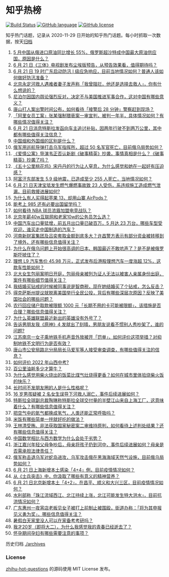# 知乎热榜
[![Build Status](https://github.com/ToWeLong/zhihu-hot-questions/workflows/CI/badge.svg)](https://github.com/ToWeLong/zhihu-hot-questions/actions)
[![GitHub language](https://img.shields.io/badge/language-golang-orange.svg)](https://golang.org/)
[![GitHub license](https://img.shields.io/github/license/ToWeLong/zhihu-hot-questions)](https://github.com/ToWeLong/zhihu-hot-questions/blob/main/LICENSE)

知乎热门话题，记录从 2020-11-29 日开始的知乎热门话题。每小时抓取一次数据，按天[归档](./archives)

<!-- BEGIN -->

1. [5 月中国从俄进口原油同比增长 55%，俄罗斯超沙特成中国最大原油供应国，原因是什么？](https://www.zhihu.com/question/538774964)
1. [6 月 21 日《三体》电视剧发布尘埃版预告，从预告效果看，值得期待吗？](https://www.zhihu.com/question/538789672)
1. [6 月 21 日 19 时广东启动防汛 Ⅰ 级应急响应，目前当地情况如何？普通人该如何做好防汛准备？](https://www.zhihu.com/question/538823465)
1. [北京永定河救人遇难者妻子发声称「我曾阻拦，他还是选择去救人」，你有什么想说的？](https://www.zhihu.com/question/538877465)
1. [尼泊尔因国内舆论强烈反对，决定不与美国推进军事合作，这对中国有哪些意义？](https://www.zhihu.com/question/538809982)
1. [唐山打人案出警时间公布，如何看待「接警后 28 分钟」警察赶到现场？](https://www.zhihu.com/question/538763272)
1. [「阿里女员工案」张某强制猥亵案一审宣判，被判一年半，具体情况如何？有哪些情况值得关注？](https://www.zhihu.com/question/538892079)
1. [6 月 21 日消息特斯拉发函向车主追讨补贴，因两年行驶不到两万公里，其中都有哪些值得关注信息？](https://www.zhihu.com/question/538731577)
1. [中国烟和外国烟的区别是什么？](https://www.zhihu.com/question/22730597)
1. [俄军用巡航导弹打击乌军指挥所，超过 50 名军官死亡，目前俄乌局势如何？](https://www.zhihu.com/question/538537692)
1. [《爱情公寓》导演韦正否认新剧《破事精英》抄袭，事情真相是什么？《破事精英》抄袭了吗？](https://www.zhihu.com/question/538630507)
1. [《五十公里桃花坞》宋丹丹的行为让人窒息，为什么感觉和她在一起好有压迫感？](https://www.zhihu.com/question/538553941)
1. [阿富汗东部发生 5.9 级地震，已造成至少 255 人死亡，当地情况如何？](https://www.zhihu.com/question/538940280)
1. [6 月 21 日天津宝坻发生燃气爆燃事故致 23 人受伤，系违规施工造成燃气泄漏，目前救援进展如何?](https://www.zhihu.com/question/538839016)
1. [为什么有人买得起苹果 13，却用山寨 AirPods？](https://www.zhihu.com/question/537433127)
1. [能考上 985 还有必要出国留学吗？](https://www.zhihu.com/question/537442713)
1. [如何看待 NBA 球员浓眉加盟电竞战队？](https://www.zhihu.com/question/538332943)
1. [北京年薪40w互联网和老家10w的公务员怎么选？](https://www.zhihu.com/question/538062530)
1. [中国汽车出口量猛增，前五月出口量已破百万，5 月达 23 万台，哪些车型受欢迎，谁买走中国制造的汽车？](https://www.zhihu.com/question/538647046)
1. [河南新财富集团及吕奕套取金额到底多大？许昌警方表示有部分资金被转移到了境外，还有哪些信息值得关注？](https://www.zhihu.com/question/538818486)
1. [为什么在俄乌问题上开始很高调的日本、韩国最近不敢吭声了？是不是被俄罗斯吓唬住了？](https://www.zhihu.com/question/538422122)
1. [理想 L9 汽车售价 45.98 万元，正式发布后港股理想汽车一度涨超 12%，这款车性能如何？](https://www.zhihu.com/question/538838797)
1. [北大女生包丽案明日开庭，包丽母亲被列为证人无法以被害人亲属身份出庭，案件有哪些细节值得关注？](https://www.zhihu.com/question/538916028)
1. [我结婚买钻戒的时候被同事说是智商税，现在她结婚买了个钻戒，怎么反击？](https://www.zhihu.com/question/538481860)
1. [得克萨斯州提议就脱离美国举行全民公投，背后有哪些深层次原因？反映了美国社会的哪些问题？](https://www.zhihu.com/question/538923206)
1. [农行回应储户取款被限额 1000 元「长期不用的卡可能被限额」，该措施是否合理？哪些信息值得关注？](https://www.zhihu.com/question/538705853)
1. [为什么英雄联盟最近新出的英雄没有外号了？](https://www.zhihu.com/question/381607591)
1. [告诉男朋友我《原神》4 发就出了刻晴，男朋友说看不惯别人秀吵架了，谁的问题?](https://www.zhihu.com/question/538877827)
1. [江苏南京一女子乘地铁手机声音外放被开「罚单」，如何评价这项举措？对抑制地铁不文明行为是否有效？](https://www.zhihu.com/question/538797820)
1. [唐山市公安局路北分局局长马爱军等人接受审查调查，有哪些值得关注的信息？](https://www.zhihu.com/question/538720118)
1. [如何评价 2022 年山西中考?](https://www.zhihu.com/question/538569240)
1. [百公里油耗多少才算牛？](https://www.zhihu.com/question/538785399)
1. [为什么感觉用柴火烧出的饭菜比煤气灶烧得更香？如何在城市里体验烧柴火饭的快乐？](https://www.zhihu.com/question/387096530)
1. [长时间不发朋友圈的人是什么性格呢？](https://www.zhihu.com/question/442326849)
1. [16 岁男孩疑被 2 名女生误导下河救人溺亡，事件后续进展如何？](https://www.zhihu.com/question/538775474)
1. [特斯拉全球副总裁陶琳称特斯拉全球交付量的半壁江山来自上海工厂，这意味着什么？有哪些信息值得关注？](https://www.zhihu.com/question/538656160)
1. [把空气中的氮气都换成氢气，人类还能正常呼吸吗？](https://www.zhihu.com/question/538686270)
1. [米饭有哪些简单一拌就好吃的做法？](https://www.zhihu.com/question/537587215)
1. [王林清受贿、非法获取国家秘密案二审维持原判，如何看待上述判处结果？还有哪些信息值得关注？](https://www.zhihu.com/question/538632595)
1. [中国数学相比与西方数学为什么会处于劣势？](https://www.zhihu.com/question/26742735)
1. [浙江嘉兴年轻父母争吵后，母亲将孩子扔到河中，事件后续进展如何？母亲是否需承担法律责任？](https://www.zhihu.com/question/538756367)
1. [俄军称击退乌军对蛇岛进攻，乌军攻击俄在黑海海域天然气设施，目前俄乌局势如何？](https://www.zhihu.com/question/538876559)
1. [6 月 21 日上海新增本土感染「4+4」例，目前疫情情况如何？](https://www.zhihu.com/question/538877603)
1. [从《士兵突击》中，你汲取了哪些有意义的精神营养？](https://www.zhihu.com/question/534851751)
1. [6 月 21 日北京新增本土「4+2」，在昌平、顺义和大兴三区，目前疫情情况如何？](https://www.zhihu.com/question/538877872)
1. [水利部称「珠江流域西江、北江持续上涨，北江可能发生特大洪水」，目前抗洪情况如何？](https://www.zhihu.com/question/538881948)
1. [广东惠州一夜宵店老板见女子被打上前制止被围殴，街道办称：「将为其申报见义勇为奖」，哪些信息值得关注？](https://www.zhihu.com/question/538711467)
1. [暑假白天家里没人可以在家备考考研吗？](https://www.zhihu.com/question/536362659)
1. [我才20岁（即将大二），为什么我感觉我的青春已经逝去了？](https://www.zhihu.com/question/538732360)
1. [怀孕期间孕妇有哪些需要注意的事项？](https://www.zhihu.com/question/511913592)

<!-- END -->

历史归档 [./archives](./archives)


### License
[zhihu-hot-questions](https://github.com/towelong/zhihu-hot-questions) 的源码使用 MIT License 发布。